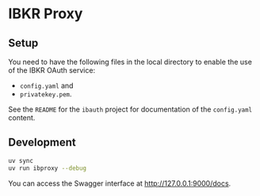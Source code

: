 # IBKR Proxy

## Setup

You need to have the following files in the local directory to enable the use of
the IBKR OAuth service:

- `config.yaml` and
- `privatekey.pem`.

See the `README` for the `ibauth` project for documentation of the `config.yaml` content.

## Development

```bash
uv sync
uv run ibproxy --debug
```

You can access the Swagger interface at http://127.0.0.1:9000/docs.
